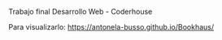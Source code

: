 Trabajo final Desarrollo Web - Coderhouse

Para visualizarlo: https://antonela-busso.github.io/Bookhaus/

